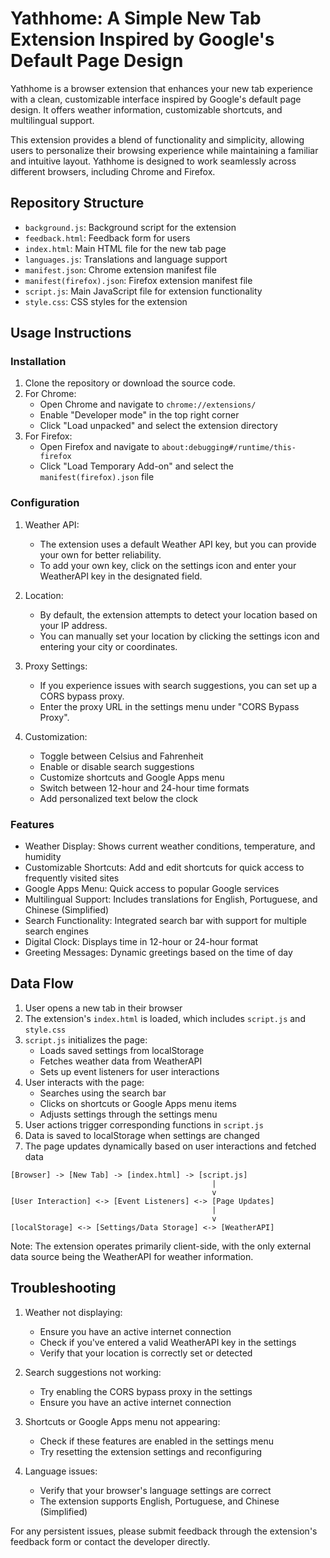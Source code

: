# Yathhome: A Simple New Tab Extension Inspired by Google's Default Page Design

Yathhome is a browser extension that enhances your new tab experience with a clean, customizable interface inspired by Google's default page design. It offers weather information, customizable shortcuts, and multilingual support.

This extension provides a blend of functionality and simplicity, allowing users to personalize their browsing experience while maintaining a familiar and intuitive layout. Yathhome is designed to work seamlessly across different browsers, including Chrome and Firefox.

## Repository Structure

- `background.js`: Background script for the extension
- `feedback.html`: Feedback form for users
- `index.html`: Main HTML file for the new tab page
- `languages.js`: Translations and language support
- `manifest.json`: Chrome extension manifest file
- `manifest(firefox).json`: Firefox extension manifest file
- `script.js`: Main JavaScript file for extension functionality
- `style.css`: CSS styles for the extension

## Usage Instructions

### Installation

1. Clone the repository or download the source code.
2. For Chrome:
   - Open Chrome and navigate to `chrome://extensions/`
   - Enable "Developer mode" in the top right corner
   - Click "Load unpacked" and select the extension directory
3. For Firefox:
   - Open Firefox and navigate to `about:debugging#/runtime/this-firefox`
   - Click "Load Temporary Add-on" and select the `manifest(firefox).json` file

### Configuration

1. Weather API:
   - The extension uses a default Weather API key, but you can provide your own for better reliability.
   - To add your own key, click on the settings icon and enter your WeatherAPI key in the designated field.

2. Location:
   - By default, the extension attempts to detect your location based on your IP address.
   - You can manually set your location by clicking the settings icon and entering your city or coordinates.

3. Proxy Settings:
   - If you experience issues with search suggestions, you can set up a CORS bypass proxy.
   - Enter the proxy URL in the settings menu under "CORS Bypass Proxy".

4. Customization:
   - Toggle between Celsius and Fahrenheit
   - Enable or disable search suggestions
   - Customize shortcuts and Google Apps menu
   - Switch between 12-hour and 24-hour time formats
   - Add personalized text below the clock

### Features

- Weather Display: Shows current weather conditions, temperature, and humidity
- Customizable Shortcuts: Add and edit shortcuts for quick access to frequently visited sites
- Google Apps Menu: Quick access to popular Google services
- Multilingual Support: Includes translations for English, Portuguese, and Chinese (Simplified)
- Search Functionality: Integrated search bar with support for multiple search engines
- Digital Clock: Displays time in 12-hour or 24-hour format
- Greeting Messages: Dynamic greetings based on the time of day

## Data Flow

1. User opens a new tab in their browser
2. The extension's `index.html` is loaded, which includes `script.js` and `style.css`
3. `script.js` initializes the page:
   - Loads saved settings from localStorage
   - Fetches weather data from WeatherAPI
   - Sets up event listeners for user interactions
4. User interacts with the page:
   - Searches using the search bar
   - Clicks on shortcuts or Google Apps menu items
   - Adjusts settings through the settings menu
5. User actions trigger corresponding functions in `script.js`
6. Data is saved to localStorage when settings are changed
7. The page updates dynamically based on user interactions and fetched data

```
[Browser] -> [New Tab] -> [index.html] -> [script.js]
                                             |
                                             v
[User Interaction] <-> [Event Listeners] <-> [Page Updates]
                                             |
                                             v
[localStorage] <-> [Settings/Data Storage] <-> [WeatherAPI]
```

Note: The extension operates primarily client-side, with the only external data source being the WeatherAPI for weather information.

## Troubleshooting

1. Weather not displaying:
   - Ensure you have an active internet connection
   - Check if you've entered a valid WeatherAPI key in the settings
   - Verify that your location is correctly set or detected

2. Search suggestions not working:
   - Try enabling the CORS bypass proxy in the settings
   - Ensure you have an active internet connection

3. Shortcuts or Google Apps menu not appearing:
   - Check if these features are enabled in the settings menu
   - Try resetting the extension settings and reconfiguring

4. Language issues:
   - Verify that your browser's language settings are correct
   - The extension supports English, Portuguese, and Chinese (Simplified)

For any persistent issues, please submit feedback through the extension's feedback form or contact the developer directly.